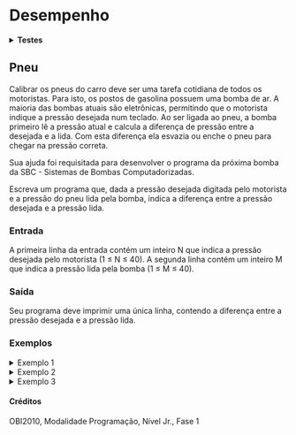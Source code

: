 # <b>Desempenho</b>

<details><summary><b>Testes</b></summary><p>

01:  saída correta.\
02:  saída correta.\
03:  saída correta.\
04:  saída correta.\
05:  saída correta.\
06:  saída correta.\
07:  saída correta.\
08:  saída correta.\
09:  saída correta.\
10:  saída correta.\
11:  saída correta.\
12:  saída correta.\
13:  saída correta.\
14:  saída correta.\
15:  saída correta.\
16:  saída correta.\
17:  saída correta.\
18:  saída correta.\
19:  saída correta.\
20:  saída correta.\
21:  saída correta.\
22:  saída correta.\
23:  saída correta.\
24:  saída correta.\
25:  saída correta.\
26:  saída correta.\
27:  saída correta.\
28:  saída correta.\
29:  saída correta.\
30:  saída correta.\
31:  saída correta.\
32:  saída correta.\
33:  saída correta.\

Número de casos-de-teste: 33.\
Casos-de-teste bem sucedidos: 33.\
<b>Acerto: 100%</b>

</p></details>

## <b>Pneu</b>
Calibrar os pneus do carro deve ser uma tarefa cotidiana de todos os motoristas. Para isto, os postos de gasolina possuem uma bomba de ar. A maioria das bombas atuais são eletrônicas, permitindo que o motorista indique a pressão desejada num teclado. Ao ser ligada ao pneu, a bomba primeiro lê a pressão atual e calcula a diferença de pressão entre a desejada e a lida. Com esta diferença ela esvazia ou enche o pneu para chegar na pressão correta.

Sua ajuda foi requisitada para desenvolver o programa da próxima bomba da SBC - Sistemas de Bombas Computadorizadas.

Escreva um programa que, dada a pressão desejada digitada pelo motorista e a pressão do pneu lida pela bomba, indica a diferença entre a pressão desejada e a pressão lida.

### <b>Entrada</b>

A primeira linha da entrada contém um inteiro N que indica a pressão desejada pelo motorista (1 ≤ N ≤ 40). A segunda linha contém um inteiro M que indica a pressão lida pela bomba (1 ≤ M ≤ 40).

### <b>Saída</b>

Seu programa deve imprimir uma única linha, contendo a diferença entre a pressão desejada e a pressão lida.

### <b>Exemplos</b>

<details><summary>Exemplo 1</summary><p>

- Entrada
```
30
18
```
- Saída
```
12
```

</p></details>

<details><summary>Exemplo 2</summary><p>

- Entrada
```
27
27
```
- Saída
```
0
```

</p></details>

<details><summary>Exemplo 3</summary><p>

- Entrada
```
27
30
```
- Saída
```
-3
```

</p></details>

#### <b>Créditos</b>
OBI2010, Modalidade Programação, Nível Jr., Fase 1